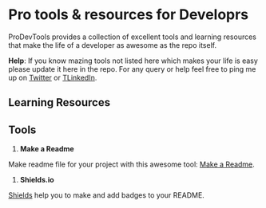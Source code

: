 # Pro tools & resources for Developrs

ProDevTools provides a collection of excellent tools and learning resources that make the life of a developer as awesome as the repo itself.

**Help**: If you know mazing tools not listed here which makes your life is easy please update it here in the repo. For any query or help feel free to ping me up on <a href="https://mobile.twitter.com/jaisarita" target="_blank">Twitter</a> or <a href="https://www.linkedin.com/in/jaisarita/" target="_blank">TLinkedIn</a>.

## Learning Resources

## Tools

1. **Make a Readme**
<!-- <br> -->
Make readme file for your project with this awesome tool: <a href="https://www.makeareadme.com/" target="_blank">Make a Readme</a>.

1. **Shields.io**
<!-- <br> -->
<a href="https://shields.io/" target="_blank">Shields</a> help you to make and add badges to your README.
